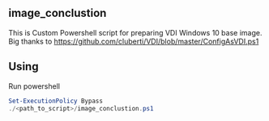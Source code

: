 ## image_conclustion
This is Custom Powershell script for preparing VDI Windows 10 base image.
Big thanks to  https://github.com/cluberti/VDI/blob/master/ConfigAsVDI.ps1 

## Using
Run powershell
```powershell
Set-ExecutionPolicy Bypass
./<path_to_script>/image_conclustion.ps1
```
